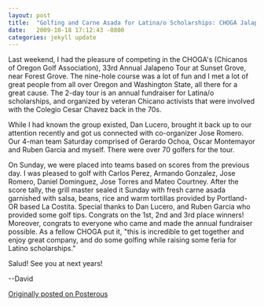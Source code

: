 ```yaml
---
layout: post
title:  "Golfing and Carne Asada for Latina/o Scholarships: CHOGA Jalapeno Tour"
date:   2009-10-18 17:12:43 -0800
categories: jekyll update
---
```

Last weekend, I had the pleasure of competing in the CHOGA's (Chicanos of Oregon Golf Association), 33rd Annual Jalapeno Tour at Sunset Grove, near Forest Grove. The nine-hole course was a lot of fun and I met a lot of great people from all over Oregon and Washington State, all there for a great cause. The 2-day tour is an annual fundraiser for Latina/o scholarships, and organized by veteran Chicano activists that were involved with the Colegio Cesar Chavez back in the 70s.

While I had known the group existed, Dan Lucero, brought it back up to our attention recently and got us connected with co-organizer Jose Romero. Our 4-man team Saturday comprised of Gerardo Ochoa, Oscar Montemayor and Ruben Garcia and myself. There were over 70 golfers for the tour.

On Sunday, we were placed into teams based on scores from the previous day. I was pleased to golf with Carlos Perez, Armando Gonzalez, Jose Romero, Daniel Dominguez, Jose Torres and Mateo Courtney. After the score tally, the grill master sealed it Sunday with fresh carne asada garnished with salsa, beans, rice and warm tortillas provided by Portland-OR based La Costita. Special thanks to Dan Lucero, and Ruben Garcia who provided some golf tips. Congrats on the 1st, 2nd and 3rd place winners! Moreover, congrats to everyone who came and made the annual fundraiser possible. As a fellow CHOGA put it, "this is incredible to get together and enjoy great company, and do some golfing while raising some feria for Latino scholarships."

Salud! See you at next years!

--David

[Originally posted on Posterous](http://molina.posterous.com/)
